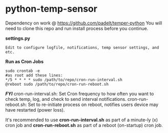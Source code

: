 python-temp-sensor
===============================

Dependency on work @ https://github.com/padelt/temper-python
You will need to clone this repo and run install process before you continue.

**settings.py**

	Edit to configure logfile, notifications, temp sensor settings, and etc.

**Run as Cron Jobs**

	sudo crontab -e
	#as root add these lines: 	
	*/5 * * * * sudo /path/to/repo/cron-run-interval.sh
	@reboot sudo /path/to/repo/cron-run-reboot.sh

***FYI***
	cron-run-interval.sh: Set Cron frequency to how often you want to check temp, log, and check to send interval notifications.
	cron-run-reboot.sh: Set to re-initiate process on reboot, notifies users device may have restarted (power loss).

It's recommended to use **cron-run-interval.sh** as part of a minute-ly (x) cron job and **cron-run-reboot.sh** as part of a reboot (on-startup) cron job.

